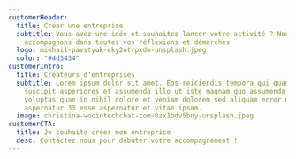 ```yaml
---
customerHeader:
  title: Créer une entreprise
  subtitle: Vous avez une idée et souhaitez lancer votre activité ? Nous vous
    accompagnons dans toutes vos réflexions et démarches
  logo: mikhail-pavstyuk-eky2otrpxdw-unsplash.jpeg
  color: "#4d3434"
customerIntro:
  title: Créateurs d'entreprises
  subtitle: Lorem ipsum dolor sit amet. Eos reiciendis tempora qui quam quas aut
    suscipit asperiores et assumenda illo ut iste magnam quo assumenda ullam. Ut
    voluptas quae in nihil dolore et veniam dolorem sed aliquam error ut illum
    aspernatur 33 esse aspernatur et vitae ipsam.
  image: christina-wocintechchat-com-0zx1bdv5bny-unsplash.jpeg
customerCTA:
  title: Je souhaite créer mon entreprise
  desc: Contactez nous pour débuter votre accompagnement !
---
```

